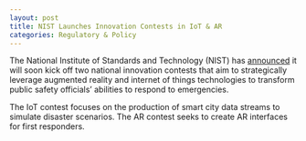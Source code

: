 ```yaml
---
layout: post
title: NIST Launches Innovation Contests in IoT & AR
categories: Regulatory & Policy
---
```


The National Institute of Standards and Technology (NIST) has [announced](https://www.nextgov.com/emerging-tech/2020/04/nist-launches-innovation-contests-iot-augmented-reality-boost-emergency-response/164813/) it will soon kick off two national innovation contests that aim to strategically leverage augmented reality and internet of things technologies to transform public safety officials’ abilities to respond to emergencies. 

The IoT contest focuses on the production of smart city data streams to simulate disaster scenarios. The AR contest seeks to create AR interfaces for first responders.
